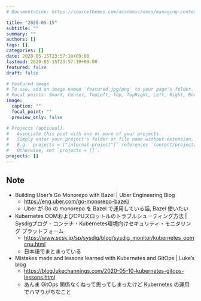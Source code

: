 ```yaml
---
# Documentation: https://sourcethemes.com/academic/docs/managing-content/

title: "2020-05-15"
subtitle: ""
summary: ""
authors: []
tags: []
categories: []
date: 2020-05-15T23:57:10+09:00
lastmod: 2020-05-15T23:57:10+09:00
featured: false
draft: false

# Featured image
# To use, add an image named `featured.jpg/png` to your page's folder.
# Focal points: Smart, Center, TopLeft, Top, TopRight, Left, Right, BottomLeft, Bottom, BottomRight.
image:
  caption: ""
  focal_point: ""
  preview_only: false

# Projects (optional).
#   Associate this post with one or more of your projects.
#   Simply enter your project's folder or file name without extension.
#   E.g. `projects = ["internal-project"]` references `content/project/deep-learning/index.md`.
#   Otherwise, set `projects = []`.
projects: []
---
```


## Note

* Building Uber’s Go Monorepo with Bazel | Uber Engineering Blog
  * https://eng.uber.com/go-monorepo-bazel/
  * Uber が Go の monorepo を Bazel で運用している話, Bazel 使いたい
* Kubernetes OOMおよびCPUスロットルのトラブルシューティング方法 | Sysdigブログ - コンテナ・Kubernetes環境向けセキュリティ・モニタリング プラットフォーム
  * https://www.scsk.jp/sp/sysdig/blog/sysdig_monitor/kubernetes_oomcpu.html
  * 日本語でまとまっている
* Mistakes made and lessons learned with Kubernetes and GitOps | Luke’s blog
  * https://blog.lukechannings.com/2020-05-10-kubernetes-gitops-lessons.html
  * あんま GitOps 関係なくねって思ってしまったけど Kubernetes の運用でハマりがちなこと
